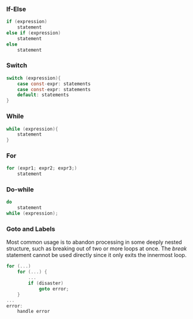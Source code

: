 ### If-Else
```c
if (expression)
    statement
else if (expression)
    statement
else
    statement
```

### Switch
```c
switch (expression){
    case const-expr: statements
    case const-expr: statements
    default: statements
}
```

### While
```c
while (expression){
    statement
}
```

### For
```c
for (expr1; expr2; expr3;)
    statement
```

### Do-while
```c
do
    statement
while (expression);
```

### Goto and Labels
Most common usage is to abandon processing in some deeply nested structure, such as breaking out of two or more loops at once. The *break* statement cannot be used directly since it only exits the innermost loop.
```c
for (...)
    for (...) {
        ...
        if (disaster)
            goto error;
    }
...
error:
    handle error
```